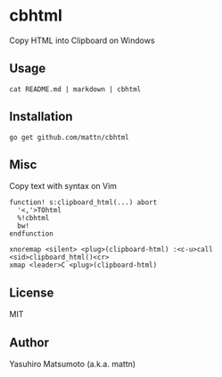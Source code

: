 # cbhtml

Copy HTML into Clipboard on Windows

## Usage

```
cat README.md | markdown | cbhtml
```

## Installation

```
go get github.com/mattn/cbhtml
```

## Misc

Copy text with syntax on Vim

```vim
function! s:clipboard_html(...) abort
  '<,'>TOhtml
  %!cbhtml
  bw!
endfunction

xnoremap <silent> <plug>(clipboard-html) :<c-u>call <sid>clipboard_html()<cr>
xmap <leader>C <plug>(clipboard-html)
```

## License

MIT

## Author

Yasuhiro Matsumoto (a.k.a. mattn)
